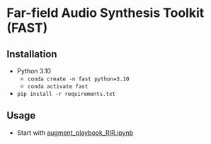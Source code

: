 # Far-field Audio Synthesis Toolkit (FAST)

## Installation

* Python 3.10
  * `conda create -n fast python=3.10`
  * `conda activate fast`
* `pip install -r requirements.txt`

## Usage

* Start with [augment_playbook_RIR.ipynb](./augment_playbook_RIR.ipynb)